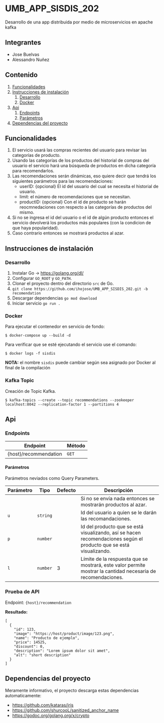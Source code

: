 # UMB_APP_SISDIS_202
Desarrollo de una app distribuida por medio de microservicios en apache kafka

## Integrantes
* Jose Buelvas
* Alessandro Nuñez

## Contenido
1. [Funcionalidades](#funcionalidades)
2. [Instrucciones de instalación](#instrucciones-de-instalacin)
    1. [Desarrollo](#desarrollo)
    2. [Docker](#docker)
3. [Api](#api)
    1. [Endpoints](#endpoints)
    2. [Parámetros](#parmetros)
4. [Dependencias del proyecto](#dependencias-del-proyecto)

## Funcionalidades
1. El servicio usará las compras recientes del usuario para revisar las categorías de producto.
2. Usando las categorías de los productos del historial de compras del usuario el servicio hará una búsqueda de productos en dicha categoría para recomendarlos.
3. Las recomendaciones serán dinámicas, eso quiere decir que tendrá los siguientes parámetros para las recomendaciones:
    * userID: {opcional} El id del usuario del cual se necesita el historial de usuario.
    * limit: el número de recomendaciones que se necesitan.
    * productID: {opcional} Con el id de producto se harán reocmnedaciones con respecto a las categorías de productos del mismo.
4. Si no se ingresa el id del usuario o el id de algún producto entonces el servicio devolverá los productos más populares (con la condicion de que haya popularidad).
5. Caso contrario entonces se mostrará productos al azar.

## Instrucciones de instalación
### Desarrollo
1. Instalar Go -> https://golang.org/dl/
2. Configurar `GO_ROOT` y `GO_PATH`.
3. Clonar el proyecto dentro del directorio `src` de Go.
4. `git clone https://github.com/ihojose/UMB_APP_SISDIS_202.git -b recomendation`
5. Descargar dependencias `go mod download`
6. Iniciar servicio `go run .`

### Docker

Para ejecutar el contenedor en servicio de fondo:
```
$ docker-compose up --build -d
```

Para verificar que se esté ejecutando el servicio use el comando:
```
$ docker logs -f sisdis
```

**NOTA:** el nombre `sisdis` puede cambiar según sea asignado por Docker al final de la compilación

### Kafka Topic
Creación de Topic Kafka.

```
$ kafka-topics --create --topic recommendations --zookeeper localhost:8042 --replication-factor 1 --partitions 4
```

## Api
### Endpoints
| Endpoint | Método |
| -------- | ------ |
| {host}/recommendation | `GET` |

#### Parámetros
Parámetros neviados como Query Parameters.

| Parámetro | Tipo | Defecto | Descripción |
| --------- | ---- | ------- | ----------- | 
| | | | Si no se envía nada entonces se mostrarán productos al azar.
| `u` | `string` | | Id del usuario a quien se le darán las recomandaciones.
| `p` | `number` | | Id del producto que se está visualizando, así se hacen recomendaciones según el producto que se está visualizando.
| `l` | `number` | 3 | Límite de la respuesta que se mostrará, este valor permite mostrar la cantidad necesaria de recomendaciones.

### Prueba de API
Endpoint: `{host}/recommendation`

**Resultado:**
```
[
  {
    "id": 123,
    "image": "https://host/product/image/123.png",
    "name": "Producto de ejemplo",
    "price": 14525,
    "discount": 0,
    "description": "Lorem ipsum dolor sit amet",
    "alt": "short description"
  }
]
```

## Dependencias del proyecto
Meramente informativo, el proyecto descarga estas dependencias automaticamente:
* https://github.com/kataras/iris
* https://github.com/shurcooL/sanitized_anchor_name
* https://godoc.org/golang.org/x/crypto